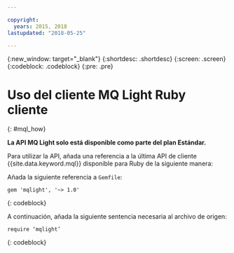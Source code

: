 ```yaml
---

copyright:
  years: 2015, 2018
lastupdated: "2018-05-25"

---
```


{:new_window: target="_blank"}
{:shortdesc: .shortdesc}
{:screen: .screen}
{:codeblock: .codeblock}
{:pre: .pre}

<!-- 14/11/18: info moved to eventstreams099.md, moved because of doc app changes -->
# Uso del cliente MQ Light Ruby cliente
{: #mql_how}

**La API MQ Light solo está disponible como parte del plan Estándar.**
<br/>

Para utilizar la API, añada una referencia a la última API de cliente {{site.data.keyword.mql}} disponible para Ruby de la siguiente manera:

Añada la siguiente referencia a <code>Gemfile</code>:

```
gem 'mqlight', '~> 1.0'
```
{: codeblock}

A continuación, añada la siguiente sentencia necesaria al archivo de origen:

```
require ‘mqlight’
```
{: codeblock}

<!-- Comment from Andrew
Instructions for getting started, with links for more info
Simple send source and receive source in-line

-->


